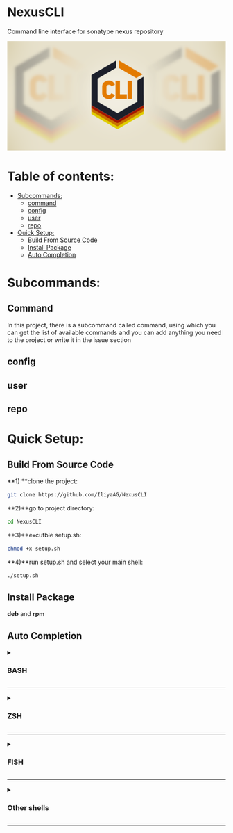 # NexusCLI
Command line interface for sonatype nexus repository

![NexusCLI Banner](./images/Project-banner.png)

# Table of contents:

- [Subcommands:](#subcommands)
  - [command](#command)
  - [config](#config)
  - [user](#user)
  - [repo](#repo)
- [Quick Setup:](#quick-setup)
  - [Build From Source Code](#build-from-source-code)
  - [Install Package](#install-package)
  - [Auto Completion](#auto-completion)

# Subcommands:
## Command
In this project, there is a subcommand called command, using which you can get the list of available commands and you can add anything you need to the project or write it in the issue section

## config

## user

## repo

# Quick Setup:
## Build From Source Code
**1) **clone the project:
```bash
git clone https://github.com/IliyaAG/NexusCLI
```
**2)**go to project directory:
```bash
cd NexusCLI
```
**3)**excutble setup.sh:
```bash
chmod +x setup.sh
```
**4)**run setup.sh and select your main shell:
```bash
./setup.sh
```
## Install Package
**deb** and **rpm**
## Auto Completion
<details>
  <summary><h3>BASH</h3></summary>
  <div align=center>
  </div>
</details>
<hr>
<details>
  <summary><h3>ZSH</h3></summary>
  <div align=center>
  </div>
</details>
<hr>
<details>
  <summary><h3>FISH</h3></summary>
  <div align=center>
  </div>
</details>
<hr>
<details>
  <summary><h3>Other shells</h3></summary>
  <div align=center>
  </div>
</details>
<hr>
